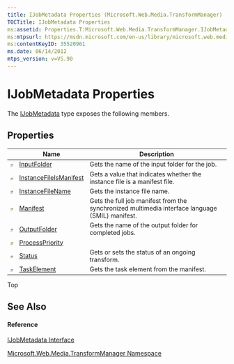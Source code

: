 ```yaml
---
title: IJobMetadata Properties (Microsoft.Web.Media.TransformManager)
TOCTitle: IJobMetadata Properties
ms:assetid: Properties.T:Microsoft.Web.Media.TransformManager.IJobMetadata
ms:mtpsurl: https://msdn.microsoft.com/en-us/library/microsoft.web.media.transformmanager.ijobmetadata_properties(v=VS.90)
ms:contentKeyID: 35520961
ms.date: 06/14/2012
mtps_version: v=VS.90
---
```


# IJobMetadata Properties

The [IJobMetadata](ijobmetadata-interface-microsoft-web-media-transformmanager.md) type exposes the following members.

## Properties

||Name|Description|
|--- |--- |--- |
|![Public property](images/Hh125762.pubproperty(en-us,VS.90).gif "Public property")|[InputFolder](ijobmetadata-inputfolder-property-microsoft-web-media-transformmanager.md)|Gets the name of the input folder for the job.|
|![Public property](images/Hh125762.pubproperty(en-us,VS.90).gif "Public property")|[InstanceFileIsManifest](ijobmetadata-instancefileismanifest-property-microsoft-web-media-transformmanager.md)|Gets a value that indicates whether the instance file is a manifest file.|
|![Public property](images/Hh125762.pubproperty(en-us,VS.90).gif "Public property")|[InstanceFileName](ijobmetadata-instancefilename-property-microsoft-web-media-transformmanager.md)|Gets the instance file name.|
|![Public property](images/Hh125762.pubproperty(en-us,VS.90).gif "Public property")|[Manifest](ijobmetadata-manifest-property-microsoft-web-media-transformmanager.md)|Gets the full job manifest from the synchronized multimedia interface language (SMIL) manifest.|
|![Public property](images/Hh125762.pubproperty(en-us,VS.90).gif "Public property")|[OutputFolder](ijobmetadata-outputfolder-property-microsoft-web-media-transformmanager.md)|Gets the name of the output folder for completed jobs.|
|![Public property](images/Hh125762.pubproperty(en-us,VS.90).gif "Public property")|[ProcessPriority](ijobmetadata-processpriority-property-microsoft-web-media-transformmanager.md)||
|![Public property](images/Hh125762.pubproperty(en-us,VS.90).gif "Public property")|[Status](ijobmetadata-status-property-microsoft-web-media-transformmanager.md)|Gets or sets the status of an ongoing transform.|
|![Public property](images/Hh125762.pubproperty(en-us,VS.90).gif "Public property")|[TaskElement](ijobmetadata-taskelement-property-microsoft-web-media-transformmanager.md)|Gets the task element from the manifest.|

Top

## See Also

#### Reference

[IJobMetadata Interface](ijobmetadata-interface-microsoft-web-media-transformmanager.md)

[Microsoft.Web.Media.TransformManager Namespace](microsoft-web-media-transformmanager-namespace.md)

